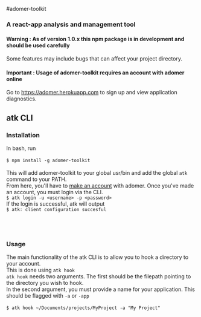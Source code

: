 #adomer-toolkit
### A react-app analysis and management tool

#### Warning : As of version 1.0.x this npm package is in development and should be used carefully
Some features may include bugs that can affect your project directory.

#### Important : Usage of adomer-toolkit requires an account with adomer online
Go to https://adomer.herokuapp.com to sign up and view application diagnostics.

## atk CLI
### Installation
In bash, run<br />
<br />
`$ npm install -g adomer-toolkit`<br />
<br />
This will add adomer-toolkit to your global usr/bin and add the global `atk` command to your PATH. <br />
From here, you'll have to [make an account](https://adomer.herokuapp.com) with adomer. Once you've made an account, you must login via the CLI. <br />
`$ atk login -u <username> -p <password>`<br />
If the login is successful, atk will output<br />
`$ atk: client configuration succesful`<br />
<br />
<br />
<br />
### Usage
The main functionality of the atk CLI is to allow you to hook a directory to your account. <br />
This is done using `atk hook`<br />
`atk hook` needs two arguments. The first should be the filepath pointing to the directory you wish to hook.<br />
In the second argument, you must provide a name for your application. This should be flagged with `-a` or `-app`<br />
<br />
`$ atk hook ~/Documents/projects/MyProject -a "My Project"`<br />
<br />

